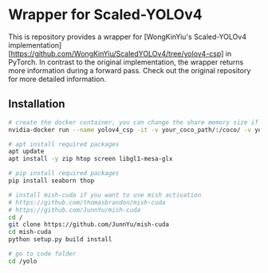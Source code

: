 # Wrapper for Scaled-YOLOv4
This is repository provides a wrapper for [WongKinYiu's Scaled-YOLOv4 implementation][https://github.com/WongKinYiu/ScaledYOLOv4/tree/yolov4-csp] in PyTorch. In contrast to the original implementation, the wrapper returns more information during a forward pass. Check out the original repository for more detailed information.

## Installation
```sh
# create the docker container, you can change the share memory size if you have more.
nvidia-docker run --name yolov4_csp -it -v your_coco_path/:/coco/ -v your_code_path/:/yolo --shm-size=64g nvcr.io/nvidia/pytorch:20.11-py3

# apt install required packages
apt update
apt install -y zip htop screen libgl1-mesa-glx

# pip install required packages
pip install seaborn thop

# install mish-cuda if you want to use mish activation
# https://github.com/thomasbrandon/mish-cuda
# https://github.com/JunnYu/mish-cuda
cd /
git clone https://github.com/JunnYu/mish-cuda
cd mish-cuda
python setup.py build install

# go to code folder
cd /yolo
```

